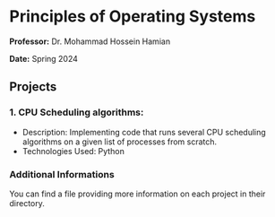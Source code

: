 # Principles of Operating Systems

<b>Professor:</b> Dr. Mohammad Hossein Hamian

<b>Date:</b> Spring 2024

## Projects

### 1. CPU Scheduling algorithms:

- Description: Implementing code that runs several CPU scheduling algorithms on a given list of processes from scratch.
- Technologies Used: Python

### Additional Informations
You can find a file providing more information on each project in their directory.
